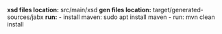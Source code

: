 **xsd files location:** src/main/xsd
**gen files location:** target/generated-sources/jabx
**run:**
    - install maven: sudo apt install maven
    - run: mvn clean install
